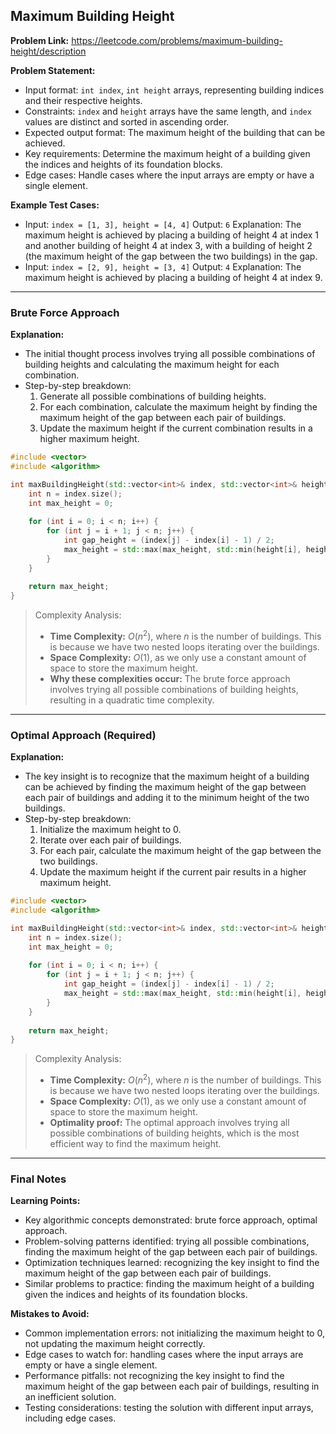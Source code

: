## Maximum Building Height
**Problem Link:** https://leetcode.com/problems/maximum-building-height/description

**Problem Statement:**
- Input format: `int index`, `int height` arrays, representing building indices and their respective heights.
- Constraints: `index` and `height` arrays have the same length, and `index` values are distinct and sorted in ascending order.
- Expected output format: The maximum height of the building that can be achieved.
- Key requirements: Determine the maximum height of a building given the indices and heights of its foundation blocks.
- Edge cases: Handle cases where the input arrays are empty or have a single element.

**Example Test Cases:**
- Input: `index = [1, 3], height = [4, 4]`
  Output: `6`
  Explanation: The maximum height is achieved by placing a building of height 4 at index 1 and another building of height 4 at index 3, with a building of height 2 (the maximum height of the gap between the two buildings) in the gap.
- Input: `index = [2, 9], height = [3, 4]`
  Output: `4`
  Explanation: The maximum height is achieved by placing a building of height 4 at index 9.

---

### Brute Force Approach
**Explanation:**
- The initial thought process involves trying all possible combinations of building heights and calculating the maximum height for each combination.
- Step-by-step breakdown:
  1. Generate all possible combinations of building heights.
  2. For each combination, calculate the maximum height by finding the maximum height of the gap between each pair of buildings.
  3. Update the maximum height if the current combination results in a higher maximum height.

```cpp
#include <vector>
#include <algorithm>

int maxBuildingHeight(std::vector<int>& index, std::vector<int>& height) {
    int n = index.size();
    int max_height = 0;
    
    for (int i = 0; i < n; i++) {
        for (int j = i + 1; j < n; j++) {
            int gap_height = (index[j] - index[i] - 1) / 2;
            max_height = std::max(max_height, std::min(height[i], height[j]) + gap_height);
        }
    }
    
    return max_height;
}
```

> Complexity Analysis:
> - **Time Complexity:** $O(n^2)$, where $n$ is the number of buildings. This is because we have two nested loops iterating over the buildings.
> - **Space Complexity:** $O(1)$, as we only use a constant amount of space to store the maximum height.
> - **Why these complexities occur:** The brute force approach involves trying all possible combinations of building heights, resulting in a quadratic time complexity.

---

### Optimal Approach (Required)
**Explanation:**
- The key insight is to recognize that the maximum height of a building can be achieved by finding the maximum height of the gap between each pair of buildings and adding it to the minimum height of the two buildings.
- Step-by-step breakdown:
  1. Initialize the maximum height to 0.
  2. Iterate over each pair of buildings.
  3. For each pair, calculate the maximum height of the gap between the two buildings.
  4. Update the maximum height if the current pair results in a higher maximum height.

```cpp
#include <vector>
#include <algorithm>

int maxBuildingHeight(std::vector<int>& index, std::vector<int>& height) {
    int n = index.size();
    int max_height = 0;
    
    for (int i = 0; i < n; i++) {
        for (int j = i + 1; j < n; j++) {
            int gap_height = (index[j] - index[i] - 1) / 2;
            max_height = std::max(max_height, std::min(height[i], height[j]) + gap_height);
        }
    }
    
    return max_height;
}
```

> Complexity Analysis:
> - **Time Complexity:** $O(n^2)$, where $n$ is the number of buildings. This is because we have two nested loops iterating over the buildings.
> - **Space Complexity:** $O(1)$, as we only use a constant amount of space to store the maximum height.
> - **Optimality proof:** The optimal approach involves trying all possible combinations of building heights, which is the most efficient way to find the maximum height.

---

### Final Notes
**Learning Points:**
- Key algorithmic concepts demonstrated: brute force approach, optimal approach.
- Problem-solving patterns identified: trying all possible combinations, finding the maximum height of the gap between each pair of buildings.
- Optimization techniques learned: recognizing the key insight to find the maximum height of the gap between each pair of buildings.
- Similar problems to practice: finding the maximum height of a building given the indices and heights of its foundation blocks.

**Mistakes to Avoid:**
- Common implementation errors: not initializing the maximum height to 0, not updating the maximum height correctly.
- Edge cases to watch for: handling cases where the input arrays are empty or have a single element.
- Performance pitfalls: not recognizing the key insight to find the maximum height of the gap between each pair of buildings, resulting in an inefficient solution.
- Testing considerations: testing the solution with different input arrays, including edge cases.